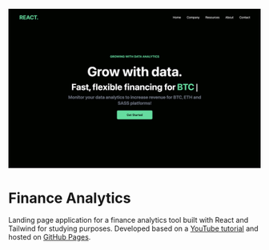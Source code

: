 ![Hero](.github/hero.png)

# Finance Analytics

Landing page application for a finance analytics tool built with React and Tailwind for studying purposes. Developed based on a [YouTube tutorial](https://www.youtube.com/watch?v=ZU-drSVodBw) and hosted on [GitHub Pages](https://ddanielcruz.github.io/react-finance-ui/).
